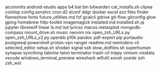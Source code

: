 aicommits
android-studio
apps
b4
bat
bin
bitwarden
cat_installs.sh
clipea
cointop
config.xonshrc
cron
d2
dconf
ddgr
docker
excel
ezz
files
finder
flameshow
fonts
future_utilities.md
fzf
gcalcli
gdrive
git-flow
gitconfig
glow
gping
homebrew
http-toolkit
imagemagick
installed.md
installed.sh
jq
jupyter
librewolf
linear
ls.md
lsd
lyricsx
macos
metasploit
mongodb-compass
mount_drive.sh
music
neovim
nix
open_zsh_URLs.py
open_zsh_URLs_v2.py
openbb
p10k
pandoc
pdf-expert
pip
portaudio
postgresql
powershell
proton-vpn
ranger
readme.md
reminders-cli
selected_editor
setup.sh
shodan
signal
ssh
stow_dotfiles.sh
superhuman
synapse
syncthing
tabnine
talon
terminator
trash-cli
trippy
vimium
visidata
vscode
windows_terminal_preview
wireshark
wtfutil
xonsh
zoxide
zsh
zsh_wsl
